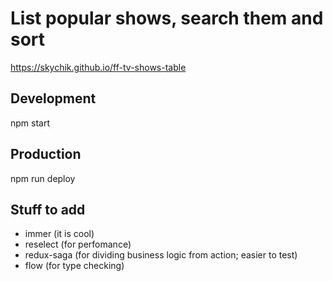 # List popular shows, search them and sort
https://skychik.github.io/ff-tv-shows-table
## Development
npm start
## Production
npm run deploy
## Stuff to add
- immer (it is cool)
- reselect (for perfomance)
- redux-saga (for dividing business logic from action; easier to test)
- flow (for type checking)

